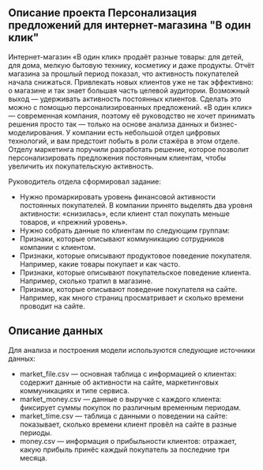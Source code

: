 ## Описание проекта Персонализация предложений для интернет-магазина "В один клик"

Интернет-магазин «В один клик» продаёт разные товары: для детей, для дома, мелкую бытовую технику, косметику и даже продукты. Отчёт магазина за прошлый период показал, что активность покупателей начала снижаться. Привлекать новых клиентов уже не так эффективно: о магазине и так знает большая часть целевой аудитории. Возможный выход — удерживать активность постоянных клиентов. Сделать это можно с помощью персонализированных предложений.
«В один клик» — современная компания, поэтому её руководство не хочет принимать решения просто так — только на основе анализа данных и бизнес-моделирования. У компании есть небольшой отдел цифровых технологий, и вам предстоит побыть в роли стажёра в этом отделе. 
Отделу маркетинга поручили разработать решение, которое позволит персонализировать предложения постоянным клиентам, чтобы увеличить их покупательскую активность.

Руководитель отдела сформировал задание:
 - Нужно промаркировать уровень финансовой активности постоянных покупателей. В компании принято выделять два уровня активности: «снизилась», если клиент стал покупать меньше товаров, и «прежний уровень».
 - Нужно собрать данные по клиентам по следующим группам: 
 - Признаки, которые описывают коммуникацию сотрудников компании с клиентом.
 - Признаки, которые описывают продуктовое поведение покупателя. Например, какие товары покупает и как часто.
 - Признаки, которые описывают покупательское поведение клиента. Например, сколько тратил в магазине.
 - Признаки, которые описывают поведение покупателя на сайте. Например, как много страниц просматривает и сколько времени проводит на сайте.

## Описание данных

Для анализа и построения модели используются следующие источники данных:

- market_file.csv — основная таблица с информацией о клиентах:
содержит данные об активности на сайте, маркетинговых коммуникациях и типе сервиса.
- market_money.csv — данные о выручке с каждого клиента:
фиксирует суммы покупок по различным временным периодам.
- market_time.csv — таблица с данными о поведении на сайте:
показывает, сколько времени клиент провёл на сайте в разные периоды.
- money.csv — информация о прибыльности клиентов:
отражает, какую прибыль принёс каждый покупатель за последние три месяца.
